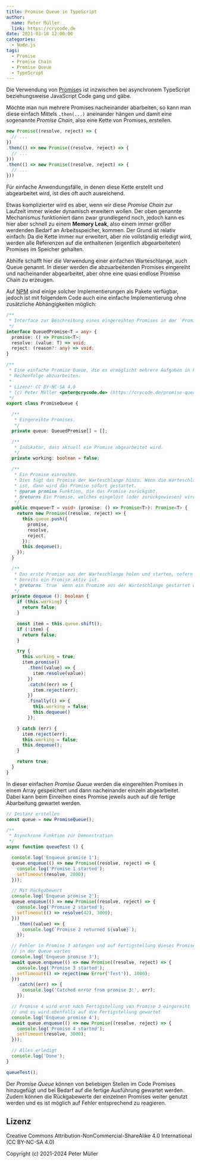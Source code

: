 ```yaml
---
title: Promise Queue in TypeScript
author:
  name: Peter Müller
  link: https://crycode.de
date: 2021-03-18 12:00:00
categories:
  - Node.js
tags:
  - Promise
  - Promise Chain
  - Promise Queue
  - TypeScript
---
```


Die Verwendung von [Promise](https://developer.mozilla.org/en-US/docs/Web/JavaScript/Reference/Global_Objects/Promise?retiredLocale=de)s ist inzwischen bei asynchronem TypeScript beziehungsweise JavaScript Code gang und gäbe.

Möchte man nun mehrere Promises nacheinander abarbeiten, so kann man diese einfach Mittels `.then(...)` aneinander hängen und damit eine sogenannte *Promise Chain*, also eine Kette von Promises, erstellen.

<!-- more -->

```ts Promise Chain Beispiel
new Promise((resolve, reject) => {
  // ...
})
.then(() => new Promise((resolve, reject) => {
  // ...
}))
.then(() => new Promise((resolve, reject) => {
  // ...
}))
```

Für einfache Anwendungsfälle, in denen diese Kette erstellt und abgearbeitet wird, ist dies oft auch ausreichend.

Etwas komplizierter wird es aber, wenn wir diese *Promise Chain* zur Laufzeit immer wieder dynamisch erweitern wollen. Der oben genannte Mechanismus funktioniert dann zwar grundlegend noch, jedoch kann es hier aber schnell zu einem **Memory Leak**, also einem immer größer werdenden Bedarf an Arbeitsspeicher, kommen. Der Grund ist relativ einfach: Da die Kette immer nur erweitert, aber nie vollständig erledigt wird, werden alle Referenzen auf die enthaltenen (eigentlich abgearbeiteten) Promises im Speicher gehalten.

Abhilfe schafft hier die Verwendung einer einfachen Warteschlange, auch Queue genannt. In dieser werden die abzuarbeitenden Promises eingereiht und nacheinander abgearbeitet, aber ohne eine quasi endlose Promise Chain zu erzeugen.

Auf [NPM](https://www.npmjs.com/) sind einige solcher Implementierungen als Pakete verfügbar, jedoch ist mit folgendem Code auch eine einfache Implementierung ohne zusätzliche Abhängigkeiten möglich:

```ts Promise Queue Klasse in TypeScript
/**
 * Interface zur Beschreibung eines eingereihten Promises in der `PromiseQueue`.
 */
interface QueuedPromise<T = any> {
  promise: () => Promise<T>;
  resolve: (value: T) => void;
  reject: (reason?: any) => void;
}

/**
 * Eine einfache Promise Queue, die es ermöglicht mehrere Aufgaben in kontrollierter
 * Reihenfolge abzuarbeiten.
 * 
 * Lizenz: CC BY-NC-SA 4.0
 * (c) Peter Müller <peter@crycode.de> (https://crycode.de/promise-queue-in-typescript)
 */
export class PromiseQueue {

  /**
   * Eingereihte Promises.
   */
  private queue: QueuedPromise[] = [];

  /**
   * Indikator, dass aktuell ein Promise abgearbeitet wird.
   */
  private working: boolean = false;

  /**
   * Ein Promise einreihen.
   * Dies fügt das Promise der Warteschlange hinzu. Wenn die Warteschlange leer
   * ist, dann wird das Promise sofort gestartet.
   * @param promise Funktion, die das Promise zurückgibt.
   * @returns Ein Promise, welches eingelöst (oder zurückgewiesen) wird sobald das eingereihte Promise abgearbeitet ist.
   */
  public enqueue<T = void> (promise: () => Promise<T>): Promise<T> {
    return new Promise((resolve, reject) => {
      this.queue.push({
        promise,
        resolve,
        reject,
      });
      this.dequeue();
    });
  }

  /**
   * Das erste Promise aus der Warteschlange holen und starten, sofern nicht
   * bereits ein Promise aktiv ist.
   * @returns `true` wenn ein Promise aus der Warteschlange gestartet wurde oder `false` wenn bereits ein Promise aktiv oder die Warteschlange leer ist.
   */
  private dequeue (): boolean {
    if (this.working) {
      return false;
    }

    const item = this.queue.shift();
    if (!item) {
      return false;
    }

    try {
      this.working = true;
      item.promise()
        .then((value) => {
          item.resolve(value);
        })
        .catch((err) => {
          item.reject(err);
        })
        .finally(() => {
          this.working = false;
          this.dequeue()
        });

    } catch (err) {
      item.reject(err);
      this.working = false;
      this.dequeue();
    }

    return true;
  }
}
```

In dieser einfachen *Promise Queue* werden die eingereihten Promises in einem Array gespeichert und dann nacheinander einzeln abgearbeitet. Dabei kann beim Einreihen eines Promise jeweils auch auf die fertige Abarbeitung gewartet werden.

```ts Beispiel zur Nutzung in TypeScript
// Instanz erstellen
const queue = new PromiseQueue();

/**
 * Asynchrone Funktion zur Demonstration
 */
async function queueTest () {

  console.log('Enqueue promise 1');
  queue.enqueue(() => new Promise((resolve, reject) => {
    console.log('Promise 1 started');
    setTimeout(resolve, 2000);
  }));

  // Mit Rückgabewert
  console.log('Enqueue promise 2');
  queue.enqueue(() => new Promise((resolve, reject) => {
    console.log('Promise 2 started');
    setTimeout(() => resolve(42), 3000);
  }))
    .then((value) => {
      console.log(`Promise 2 returned ${value}`);
    });

  // Fehler in Promise 3 abfangen und auf Fertigstellung dieses Promises
  // in der Queue warten
  console.log('Enqueue promise 3');
  await queue.enqueue(() => new Promise((resolve, reject) => {
    console.log('Promise 3 started');
    setTimeout(() => reject(new Error('Test')), 1000);
  }))
    .catch((err) => {
      console.log('Catched error from promise 3:', err);
    });

  // Promise 4 wird erst nach Fertigstellung von Promise 3 eingereiht
  // und es wird ebenfalls auf die Fertigstellung gewartet
  console.log('Enqueue promise 4');
  await queue.enqueue(() => new Promise((resolve, reject) => {
    console.log('Promise 4 started');
    setTimeout(resolve, 3000);
  }));

  // Alles erledigt
  console.log('Done');
}

queueTest();
```

Der *Promise Queue* können von beliebigen Stellen im Code Promises hinzugefügt und bei Bedarf auf die fertige Ausführung gewartet werden. Zudem können die Rückgabewerte der einzelnen Promises weiter genutzt werden und es ist möglich auf Fehler entsprechend zu reagieren.

## Lizenz

Creative Commons Attribution-NonCommercial-ShareAlike 4.0 International (CC BY-NC-SA 4.0)

Copyright (c) 2021-2024 Peter Müller

